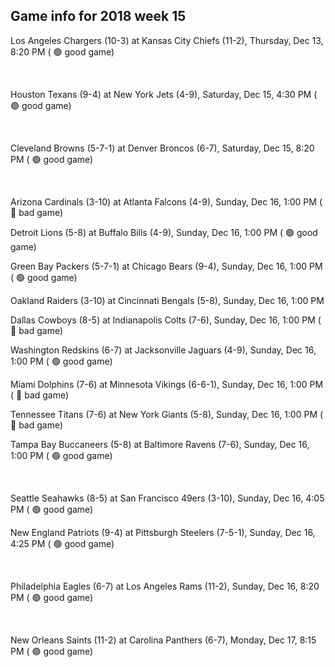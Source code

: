 ## Game info for 2018 week 15
Los Angeles Chargers (10-3) at Kansas City Chiefs (11-2), Thursday, Dec 13, 8:20 PM (	:green_circle: good game)


<br/>

Houston Texans (9-4) at New York Jets (4-9), Saturday, Dec 15, 4:30 PM (	:green_circle: good game)


<br/>

Cleveland Browns (5-7-1) at Denver Broncos (6-7), Saturday, Dec 15, 8:20 PM (	:green_circle: good game)


<br/>

Arizona Cardinals (3-10) at Atlanta Falcons (4-9), Sunday, Dec 16, 1:00 PM (	:red_circle: bad game)

Detroit Lions (5-8) at Buffalo Bills (4-9), Sunday, Dec 16, 1:00 PM (	:green_circle: good game)

Green Bay Packers (5-7-1) at Chicago Bears (9-4), Sunday, Dec 16, 1:00 PM (	:green_circle: good game)

Oakland Raiders (3-10) at Cincinnati Bengals (5-8), Sunday, Dec 16, 1:00 PM

Dallas Cowboys (8-5) at Indianapolis Colts (7-6), Sunday, Dec 16, 1:00 PM (	:red_circle: bad game)

Washington Redskins (6-7) at Jacksonville Jaguars (4-9), Sunday, Dec 16, 1:00 PM (	:green_circle: good game)

Miami Dolphins (7-6) at Minnesota Vikings (6-6-1), Sunday, Dec 16, 1:00 PM (	:red_circle: bad game)

Tennessee Titans (7-6) at New York Giants (5-8), Sunday, Dec 16, 1:00 PM (	:red_circle: bad game)

Tampa Bay Buccaneers (5-8) at Baltimore Ravens (7-6), Sunday, Dec 16, 1:00 PM (	:green_circle: good game)


<br/>

Seattle Seahawks (8-5) at San Francisco 49ers (3-10), Sunday, Dec 16, 4:05 PM (	:green_circle: good game)

New England Patriots (9-4) at Pittsburgh Steelers (7-5-1), Sunday, Dec 16, 4:25 PM (	:green_circle: good game)


<br/>

Philadelphia Eagles (6-7) at Los Angeles Rams (11-2), Sunday, Dec 16, 8:20 PM (	:green_circle: good game)


<br/>

New Orleans Saints (11-2) at Carolina Panthers (6-7), Monday, Dec 17, 8:15 PM (	:green_circle: good game)

